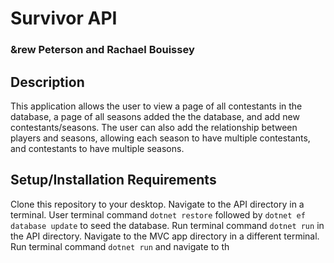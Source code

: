 # Survivor API

### &rew Peterson and Rachael Bouissey

## Description

This application allows the user to view a page of all contestants in the database, a page of all seasons added the the database, and add new contestants/seasons.  The user can also add the relationship between players and seasons, allowing each season to have multiple contestants, and contestants to have multiple seasons.

## Setup/Installation Requirements

Clone this repository to your desktop. Navigate to the API directory in a terminal.  User terminal command ```dotnet restore``` followed by ```dotnet ef database update``` to seed the database.  Run terminal command ```dotnet run``` in the API directory.  Navigate to the MVC app directory in a different terminal.  Run terminal command ```dotnet run``` and navigate to th 
